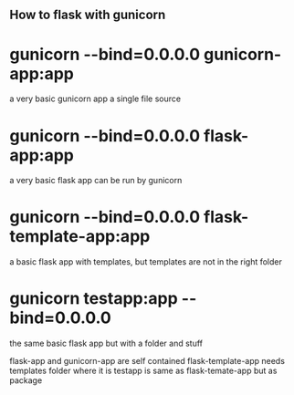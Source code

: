 ## How to flask with gunicorn

# gunicorn --bind=0.0.0.0 gunicorn-app:app

a very basic gunicorn app a single file source

# gunicorn --bind=0.0.0.0 flask-app:app

a very basic flask app can be run by gunicorn

# gunicorn --bind=0.0.0.0 flask-template-app:app

a basic flask app with templates, but templates are not in the right folder

# gunicorn testapp:app --bind=0.0.0.0

the same basic flask app but with a folder and stuff



flask-app and gunicorn-app are self contained
flask-template-app needs templates folder where it is
testapp is same as flask-temate-app but as package

